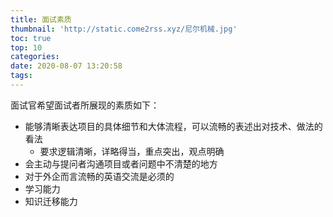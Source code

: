 ```yaml
---
title: 面试素质
thumbnail: 'http://static.come2rss.xyz/尼尔机械.jpg'
toc: true
top: 10
categories:
date: 2020-08-07 13:20:58
tags:
---
```




面试官希望面试者所展现的素质如下：



  - 能够清晰表达项目的具体细节和大体流程，可以流畅的表述出对技术、做法的看法
    - 要求逻辑清晰，详略得当，重点突出，观点明确
  - 会主动与提问者沟通项目或者问题中不清楚的地方
  - 对于外企而言流畅的英语交流是必须的
- 学习能力
- 知识迁移能力